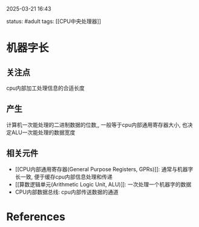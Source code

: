 2025-03-21    16:43

status: #adult 
tags: [[CPU中央处理器]]


# 机器字长

## 关注点

cpu内部加工处理信息的合适长度

## 产生

计算机一次能处理的二进制数据的位数,, 一般等于cpu内部通用寄存器大小, 也决定ALU一次能处理的数据宽度

## 相关元件

- [[CPU内部通用寄存器(General Purpose Registers, GPRs)]]: 通常与机器字长一致, 便于缓存cpu内部信息处理和传递
- [[算数逻辑单元(Arithmetic Logic Unit, ALU)]]: 一次处理一个机器字的数据
- CPU内部数据总线: cpu内部传送数据的通道


# References
